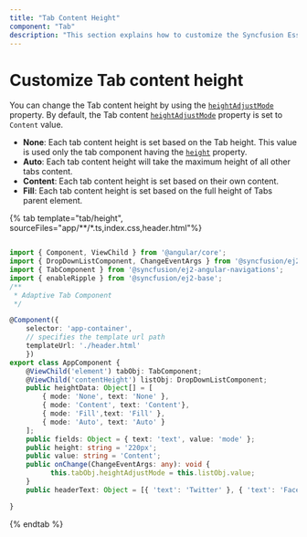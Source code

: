 ```yaml
---
title: "Tab Content Height"
component: "Tab"
description: "This section explains how to customize the Syncfusion Essentail JS 2 Tab content height based on different needs."
---
```


# Customize Tab content height

You can change the Tab content height by using the [`heightAdjustMode`](../../api/tab#heightadjustmode) property. By default, the Tab content [`heightAdjustMode`](../../api/tab#heightadjustmode) property is set to `Content` value.

* **None**: Each tab content height is set based on the Tab height. This value is used only the tab component having the [`height`](../../api/tab#height) property.
* **Auto**: Each tab content height will take the maximum height of all other tabs content.
* **Content**: Each tab content height is set based on their own content.
* **Fill**: Each tab content height is set based on the full height of Tabs parent element.

{% tab template="tab/height", sourceFiles="app/**/*.ts,index.css,header.html"%}

```typescript

import { Component, ViewChild } from '@angular/core';
import { DropDownListComponent, ChangeEventArgs } from '@syncfusion/ej2-dropdowns';
import { TabComponent } from '@syncfusion/ej2-angular-navigations';
import { enableRipple } from '@syncfusion/ej2-base';
/**
 * Adaptive Tab Component
 */

@Component({
    selector: 'app-container',
    // specifies the template url path
    templateUrl: './header.html'
    })
export class AppComponent {
    @ViewChild('element') tabObj: TabComponent;
    @ViewChild('contentHeight') listObj: DropDownListComponent;
    public heightData: Object[] = [
        { mode: 'None', text: 'None' },
        { mode: 'Content', text: 'Content'},
        { mode: 'Fill',text: 'Fill' },
        { mode: 'Auto', text: 'Auto' }
    ];
    public fields: Object = { text: 'text', value: 'mode' };
    public height: string = '220px';
    public value: string = 'Content';
    public onChange(ChangeEventArgs: any): void {
          this.tabObj.heightAdjustMode = this.listObj.value;
    }
    public headerText: Object = [{ 'text': 'Twitter' }, { 'text': 'Facebook' },{ 'text': 'WhatsApp' }];

}

```

{% endtab %}